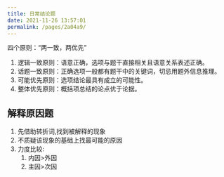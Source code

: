 ```yaml
---
title: 日常结论题
date: 2021-11-26 13:57:01
permalink: /pages/2a04a9/
---
```

四个原则：“两一致，两优先”
1. 逻辑一致原则：语意正确，选项与题干直接相关且语意关系表述正确。
2. 话题一致原则：正确选项一般都有题干中的关键词，切忌用题外信息推理。
3. 可能优先原则：选项结论最具有成立的可能性。
4. 整体优先原则：概括项总结的论点优于论据。
## 解释原因题
1. 先借助转折词,找到被解释的现象
2. 不质疑该现象的基础上找最可能的原因
3. 力度比较:
	1. 内因>外因
	2. 主因>次因
 
